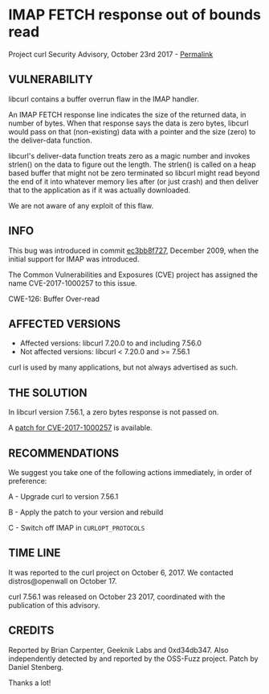 IMAP FETCH response out of bounds read
======================================

Project curl Security Advisory, October 23rd 2017 -
[Permalink](https://curl.haxx.se/docs/CVE-2017-1000257.html)

VULNERABILITY
-------------

libcurl contains a buffer overrun flaw in the IMAP handler.

An IMAP FETCH response line indicates the size of the returned data, in number
of bytes. When that response says the data is zero bytes, libcurl would pass
on that (non-existing) data with a pointer and the size (zero) to the
deliver-data function.

libcurl's deliver-data function treats zero as a magic number and invokes
strlen() on the data to figure out the length. The strlen() is called on a
heap based buffer that might not be zero terminated so libcurl might read
beyond the end of it into whatever memory lies after (or just crash) and then
deliver that to the application as if it was actually downloaded.

We are not aware of any exploit of this flaw.

INFO
----

This bug was introduced in commit
[ec3bb8f727](https://github.com/curl/curl/commit/ec3bb8f727), December 2009,
when the initial support for IMAP was introduced.

The Common Vulnerabilities and Exposures (CVE) project has assigned the name
CVE-2017-1000257 to this issue.

CWE-126: Buffer Over-read

AFFECTED VERSIONS
-----------------

- Affected versions: libcurl 7.20.0 to and including 7.56.0
- Not affected versions: libcurl < 7.20.0 and >= 7.56.1

curl is used by many applications, but not always advertised as such.

THE SOLUTION
------------

In libcurl version 7.56.1, a zero bytes response is not passed on.

A [patch for CVE-2017-1000257](https://curl.haxx.se/CVE-2017-1000257.patch) is
available.

RECOMMENDATIONS
---------------

We suggest you take one of the following actions immediately, in order of
preference:

 A - Upgrade curl to version 7.56.1

 B - Apply the patch to your version and rebuild

 C - Switch off IMAP in `CURLOPT_PROTOCOLS`

TIME LINE
---------

It was reported to the curl project on October 6, 2017.  We contacted
distros@openwall on October 17.

curl 7.56.1 was released on October 23 2017, coordinated with the publication
of this advisory.

CREDITS
-------

Reported by Brian Carpenter, Geeknik Labs and 0xd34db347. Also independently
detected by and reported by the OSS-Fuzz project. Patch by Daniel Stenberg.

Thanks a lot!
